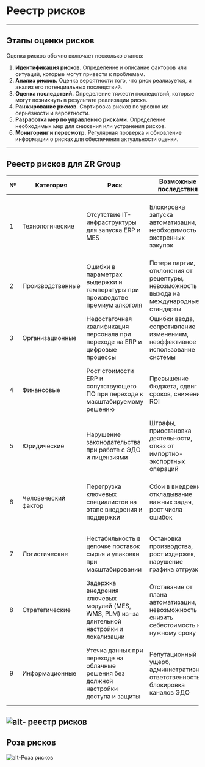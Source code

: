 # Реестр рисков
----

## Этапы оценки рисков

Оценка рисков обычно включает несколько этапов:
1. **Идентификация рисков.** Определение и описание факторов или ситуаций, которые могут привести к проблемам.
2. **Анализ рисков.** Оценка вероятности того, что риск реализуется, и анализ его потенциальных последствий.
3. **Оценка последствий.** Определение тяжести последствий, которые могут возникнуть в результате реализации риска.
3. **Ранжирование рисков.** Сортировка рисков по уровню их серьёзности и вероятности.
4. **Разработка мер по управлению рисками.** Определение необходимых мер для снижения или устранения рисков.
5. **Мониторинг и пересмотр.** Регулярная проверка и обновление информации о рисках для обеспечения актуальности оценки.

---
## Реестр рисков для ZR Group



| № | Категория         | Риск                                                                                             | Возможные последствия                                                                                                     | Ущерб    | Вероятность | Уровень риска | Мероприятия по снижению риска                                                                                     | Владелец риска         |
|---|-------------------|--------------------------------------------------------------------------------------------------|----------------------------------------------------------------------------------------------------------------------------|----------|--------------|----------------|---------------------------------------------------------------------------------------------------------------------|-------------------------|
| 1 | Технологические    | Отсутствие IT-инфраструктуры для запуска ERP и MES                                               | Блокировка запуска автоматизации, необходимость экстренных закупок                                                        | Высокий  | Высокая      | Критический     | Пошаговое развитие инфраструктуры, поэтапное развертывание серверов, бюджетный план на оборудование                | Технический директор    |
| 2 | Производственные   | Ошибки в параметрах выдержки и температуры при производстве премиум алкоголя                     | Потеря партии, отклонения от рецептуры, невозможность выхода на международные стандарты                                  | Высокий  |  Средняя      | Высокий         | Внедрение MES и QMS с фокусом на температурном и временном контроле, исключение ручных операций                     | Руководитель производства |
| 3 | Организационные    | Недостаточная квалификация персонала при переходе на ERP и цифровые процессы                     | Ошибки ввода, сопротивление изменениям, неэффективное использование системы                                               |  Средний  | Высокая      | Высокий         | Обязательная программа переобучения, наставничество, отказ от Excel вне ERP                                         | HR-директор             |
| 4 | Финансовые         | Рост стоимости ERP и сопутствующего ПО при переходе к масштабируемому решению                    | Превышение бюджета, сдвиг сроков, снижение ROI                                                                           |  Средний  |  Средняя      |  Средний         | Поэтапное внедрение, фиксация контрактов с вендором, гибкая модель подписки через интегратора                       | Финансовый директор     |
| 5 | Юридические        | Нарушение законодательства при работе с ЭДО и лицензиями    | Штрафы, приостановка деятельности, отказ от импортно-экспортных операций                                                  | Высокий  |  Средняя      | Высокий         | Использование сертифицированных решений (DMS), правовая экспертиза, аудиты соответствия                            | Юрист                   |
| 6 | Человеческий фактор| Перегрузка ключевых специалистов на этапе внедрения и поддержки                                  | Сбои в внедрении, откладывание важных задач, рост числа ошибок                                                           |  Средний  | Высокая      | Высокий         | Распределение нагрузки, временный найм специалистов, реалистичное планирование фаз внедрения                         | Руководитель проекта    |
| 7 | Логистические      | Нестабильность в цепочке поставок сырья и упаковки при масштабировании                          | Остановка производства, рост издержек, нарушение графика отгрузки                                                        | Средний  | Средняя      |  Средний         | Внедрение SCM и TMS, прогнозирование спроса, заключение долгосрочных договоров                                       | Коммерческий директор   |                |
| 8 | Стратегические     | Задержка внедрения ключевых модулей (MES, WMS, PLM) из-за длительной настройки и локализации    | Отставание от плана автоматизации, невозможность снизить себестоимость к нужному сроку                                   | Средний  |  Средняя      |  Средний         | Старт с MVP функционала, адаптация под российский рынок, параллельная настройка и обучение                           | Руководитель автоматизации |
|9 | Информационные     | Утечка данных при переходе на облачные решения без должной настройки доступа и защиты            | Репутационный ущерб, административная ответственность, блокировка каналов ЭДО                                             | Высокий  |  Средняя      | Высокий         | Шифрование, контроль доступа, двухфакторная аутентификация, контракт с надёжным облачным провайдером                | Специалист по ИБ        |

![alt- реестр рисков ](https://github.com/GuliGuli228/KIS/blob/35ca8b11f253b8d68df8900f87c0ed424bc6d7b1/%D0%9B%D0%A09/Images/image1.png)
---

## Роза рисков

![alt-Роза рисков](https://github.com/GuliGuli228/KIS/blob/61eb3c06fc238985170518ef0f4e81160a2b772c/%D0%9B%D0%A09/Images/image.png)
